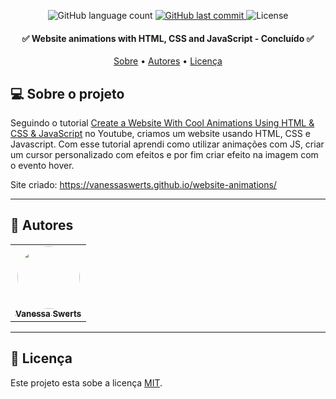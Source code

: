 <p align="center">
  <img alt="GitHub language count" src="https://img.shields.io/github/languages/count/VanessaSwerts/website-animations?color=%2304D361">

  <a href="https://github.com/VanessaSwerts/website-animations/commits/master">
    <img alt="GitHub last commit" src="https://img.shields.io/github/last-commit/VanessaSwerts/website-animations">
  </a>

   <img alt="License" src="https://img.shields.io/badge/license-MIT-brightgreen">

</p>

<h4 align="center">
	✅ Website animations with HTML, CSS and JavaScript - Concluído ✅
</h4>

<p align="center">
 <a href="#-sobre-o-projeto">Sobre</a> •
 <a href="#-autores">Autores</a> •
 <a href="#user-content--licença">Licença</a>
</p>


## 💻 Sobre o projeto

Seguindo o tutorial [Create a Website With Cool Animations Using HTML & CSS & JavaScript](https://youtu.be/1PcHzVn8hq8) no Youtube, criamos um website usando HTML, CSS e Javascript. Com esse tutorial aprendi como utilizar animações com JS, criar um cursor personalizado com efeitos e por fim criar efeito na imagem com o evento hover.

Site criado: https://vanessaswerts.github.io/website-animations/

---

## 🦸 Autores

<table>
  <tr>
    <td align="center"><a href="https://github.com/vanessaSwerts/"><img style="border-radius: 50%;" src="https://avatars2.githubusercontent.com/u/57146734?v=4" width="100px;" alt=""/><br /><sub><b>Vanessa Swerts</b></sub></a></td>
  </tr>
</table>

---

## 📝 Licença

Este projeto esta sobe a licença [MIT](./LICENSE).

